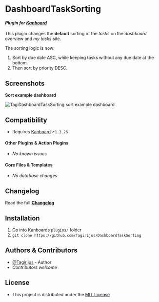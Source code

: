 # DashboardTaskSorting

#### _Plugin for [Kanboard](https://github.com/fguillot/kanboard "Kanboard - Kanban Project Management Software")_

This plugin changes the **default** sorting of the _tasks_ on the _dashboard_ overview and _my tasks_ site.

The sorting logic is now:

1. Sort by due date ASC, while keeping tasks without any due date at the bottom.
2. Then sort by priority DESC.


Screenshots
-------------

**Sort example dashboard**

![TagiDashboardTaskSorting sort example dashboard](../master/Screenshots/DashboardTaskSorting_sort_example.png)


Compatibility
-------------

- Requires [Kanboard](https://github.com/fguillot/kanboard "Kanboard - Kanban Project Management Software") ≥`1.2.26`

#### Other Plugins & Action Plugins
- _No known issues_
#### Core Files & Templates
- _No database changes_


Changelog
---------

Read the full [**Changelog**](../master/changelog.md "See changes")
 

Installation
------------

1. Go into Kanboards `plugins/` folder
2. `git clone https://github.com/Tagirijus/DashboardTaskSorting`


Authors & Contributors
----------------------

- [@Tagirijus](https://github.com/Tagirijus) - Author
- _Contributors welcome_


License
-------
- This project is distributed under the [MIT License](../master/LICENSE "Read The MIT license")
